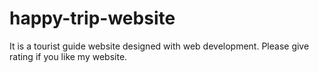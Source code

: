 # happy-trip-website
It is a tourist guide website designed with web development.
Please give rating if you like my website.
